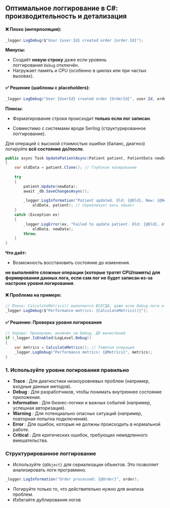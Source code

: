 ## **Оптимальное логгирование в C#: производительность и детализация**

#### ❌ Плохо (интерполяция):
```csharp
_logger.LogDebug($"User {user.Id} created order {order.Id}"); 
```

**Минусы:**
- Создаёт **новую строку** даже если уровень логгирования `Debug` отключён.
- Нагружает память и CPU (особенно в циклах или при частых вызовах).

#### ✅ Решение (шаблоны с placeholders):
```csharp
_logger.LogDebug("User {UserId} created order {OrderId}", user.Id, order.Id);
```
**Плюсы:**

- Форматирование строки происходит **только если лог записан**.
    
- Совместимо с системами вроде Serilog (структурированное логгирование).

Для операций с высокой стоимостью ошибки (баланс, диагноз) логируйте **всё состояние до/после**.

```csharp
public async Task UpdatePatientAsync(Patient patient, PatientData newData)
{
    var oldData = patient.Clone(); // Глубокое копирование
    
    try
    {
        patient.Update(newData);
        await _db.SaveChangesAsync();
        
        _logger.LogInformation("Patient updated. Old: {@Old}, New: {@New}", 
            oldData, patient); // Сериализует весь объект
    }
    catch (Exception ex)
    {
        _logger.LogError(ex, "Failed to update patient. Old: {@Old}, Attempted: {@New}", 
            oldData, newData);
        throw;
    }
}
```

**Что даёт:**
- Возможность восстановить состояние до изменения.

**не выполняйте сложные операции (которые тратят CPU/память) для формирования данных лога, если сам лог не будет записан из-за настроек уровня логирования**.

#### **❌ Проблема на примере:**
```csharp
// Плохо: CalculateMetrics() выполнится ВСЕГДА, даже если Debug-логи отключены!
_logger.LogDebug($"Performance metrics: {CalculateMetrics()}");
```
#### **✅ Решение: Проверка уровня логирования**
```csharp
// Хорошо: Проверяем, включён ли Debug, ДО вычислений
if (_logger.IsEnabled(LogLevel.Debug)) 
{
    var metrics = CalculateMetrics(); // Тяжёлая операция
    _logger.LogDebug("Performance metrics: {@Metrics}", metrics);
}
```

### 1. **Используйте уровни логирования правильно**

- **Trace** : Для диагностики низкоуровневых проблем (например, входные данные методов).
- **Debug** : Для разработчиков, чтобы понимать внутреннее состояние приложения.
- **Information** : Для бизнес-логики и важных событий (например, успешная авторизация).
- **Warning** : Для потенциально опасных ситуаций (например, повторная попытка подключения).
- **Error** : Для ошибок, которые не должны происходить в нормальной работе.
- **Critical** : Для критических ошибок, требующих немедленного вмешательства.

### **Структурированное логгирование**
- Используйте `{@Object}` для сериализации объектов. Это позволяет анализировать логи программно.
```csharp
_logger.LogInformation("Order processed: {@Order}", order);
```

- Логируйте только то, что действительно нужно для анализа проблем.
- Избегайте дублирования логов